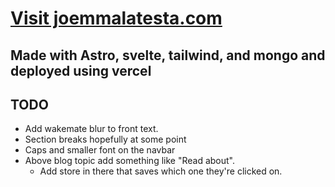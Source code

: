 # [Visit joemmalatesta.com](https://www.joemmalatesta.com/)

## Made with Astro, svelte, tailwind, and mongo and deployed using vercel

## TODO
- Add wakemate blur to front text.
- Section breaks hopefully at some point
- Caps and smaller font on the navbar
- Above blog topic add something like "Read about".
   - Add store in there that saves which one they're clicked on.
